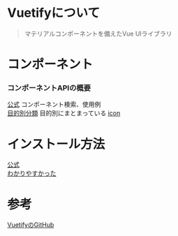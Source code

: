 # Vuetifyについて
>マテリアルコンポーネントを備えたVue UIライブラリ

# コンポーネント
### コンポーネントAPIの概要
[公式](https://vuetifyjs.com/ja/components/api-explorer/)
コンポーネント検索、使用例  
[目的別分類](https://re-engines.com/2019/12/26/vuetify/)
目的別にまとまっている
[icon](https://materialdesignicons.com/cdn/2.0.46/)


# インストール方法
[公式](https://vuetifyjs.com/ja/getting-started/quick-start/)  
[わかりやすかった](https://reffect.co.jp/vue/vuetify-first-time)

# 参考
[VuetifyのGitHub](https://github.com/vuetifyjs/vuetify)
